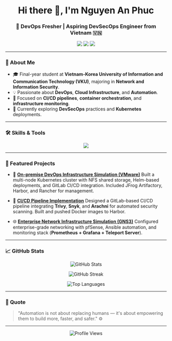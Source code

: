 <h1 align="center">Hi there 👋, I'm Nguyen An Phuc</h1>
<h3 align="center">🚀 DevOps Fresher | Aspiring DevSecOps Engineer from Vietnam 🇻🇳</h3>

<p align="center">
  <a href="mailto:phucan2370@gmail.com"><img src="https://img.shields.io/badge/Email-D14836?style=for-the-badge&logo=gmail&logoColor=white"/></a>
  <a href="https://github.com/Bel7phegor"><img src="https://img.shields.io/badge/GitHub-181717?style=for-the-badge&logo=github&logoColor=white"/></a>
  <a href="https://www.linkedin.com/in/nguyen-an-phuc/"><img src="https://img.shields.io/badge/LinkedIn-0077B5?style=for-the-badge&logo=linkedin&logoColor=white"/></a>
</p>

---

### 🧠 About Me

* 🎓 Final-year student at **Vietnam-Korea University of Information and Communication Technology (VKU)**, majoring in **Network and Information Security**.
* 💡 Passionate about **DevOps**, **Cloud Infrastructure**, and **Automation**.
* 🧰 Focused on **CI/CD pipelines**, **container orchestration**, and **infrastructure monitoring**.
* 🌱 Currently exploring **DevSecOps** practices and **Kubernetes** deployments.

---

### 🛠️ Skills & Tools

<p align="center">
  <img src="https://skillicons.dev/icons?i=docker,kubernetes,ansible,helm,gitlab,githubactions,aws,nginx,linux,prometheus,grafana,bash,python" />
</p>

---

### 🚀 Featured Projects

* 🧩 **[On-premise DevOps Infrastructure Simulation (VMware)](https://github.com/Bel7phegor)**
  Built a multi-node Kubernetes cluster with NFS shared storage, Helm-based deployments, and GitLab CI/CD integration. Included JFrog Artifactory, Harbor, and Rancher for management.

* 🧪 **[CI/CD Pipeline Implementation](https://github.com/Bel7phegor)**
  Designed a GitLab-based CI/CD pipeline integrating **Trivy**, **Snyk**, and **Arachni** for automated security scanning. Built and pushed Docker images to Harbor.

* 🌐 **[Enterprise Network Infrastructure Simulation (GNS3)](https://github.com/Bel7phegor)**
  Configured enterprise-grade networking with pfSense, Ansible automation, and monitoring stack (**Prometheus + Grafana + Teleport Server**).

---

### 📈 GitHub Stats

<p align="center">
  <img src="https://github-readme-stats.vercel.app/api?username=Bel7phegor&show_icons=true&theme=tokyonight" alt="GitHub Stats" />
</p>

<p align="center">
  <img src="https://github-readme-streak-stats.herokuapp.com/?user=Bel7phegor&theme=tokyonight" alt="GitHub Streak" />
</p>

<p align="center">
  <img src="https://github-readme-stats.vercel.app/api/top-langs/?username=Bel7phegor&layout=compact&theme=tokyonight" alt="Top Languages" />
</p>

---

### 💬 Quote

> "Automation is not about replacing humans — it's about empowering them to build more, faster, and safer." ⚙️

---

<p align="center">
  <img src="https://komarev.com/ghpvc/?username=Bel7phegor&style=for-the-badge&color=blue" alt="Profile Views"/>
</p>
